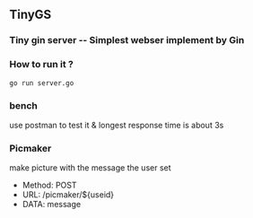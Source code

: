 ## TinyGS
### Tiny gin server -- Simplest webser implement by Gin

### How to run it ?
``` go run server.go ```

### bench
use postman to test it & longest response time is about 3s

### Picmaker
make picture with the message the user set


- Method:
 POST
- URL:
 /picmaker/${useid}
- DATA:
 message
